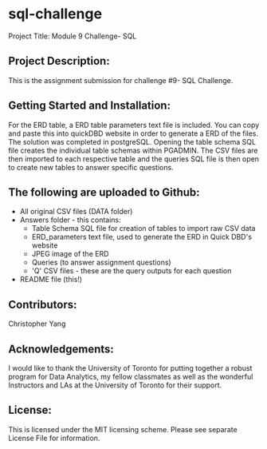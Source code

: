 # sql-challenge
Project Title: Module 9 Challenge- SQL

## Project Description:
This is the assignment submission for challenge #9- SQL Challenge. 

## Getting Started and Installation:
For the ERD table, a ERD table parameters text file is included. You can copy and paste this into quickDBD website in order to generate a ERD of the files. 
The solution was completed in postgreSQL. Opening the table schema SQL file creates the individual table schemas within PGADMIN. The CSV files are then imported to each respective table and the queries SQL file is then open to create new tables to answer specific questions.

## The following are uploaded to Github:
* All original CSV files (DATA folder)
* Answers folder - this contains:
    * Table Schema SQL file for creation of tables to import raw CSV data
    * ERD_parameters text file, used to generate the ERD in Quick DBD's website
    * JPEG image of the ERD
    * Queries (to answer assignment questions)
    * 'Q' CSV files - these are the query outputs for each question
* README file (this!)

## Contributors:
Christopher Yang

## Acknowledgements:
I would like to thank the University of Toronto for putting together a robust program for Data Analytics, my fellow classmates as well as the wonderful Instructors and LAs at the University of Toronto for their support.

## License:
This is licensed under the MIT licensing scheme. Please see separate License File for information.
